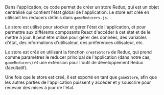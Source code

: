 Dans l'application, ce code permet de créer un store Redux, qui est un objet centralisé qui contient l'état global de l'application. Le store est créé en utilisant 
les reducers définis dans ``gameReducers.js``.

Le store est utilisé pour stocker et gérer l'état de l'application, et pour permettre aux différents 
composants React d'accéder à cet état et de le mettre à jour. Il peut être utilisé pour gérer des données, 
des variables d'état, des informations d'utilisateur, des préférences utilisateur, etc.

Le store est créé en utilisant la fonction ``createStore`` de Redux, qui prend comme paramètres le reducer 
principal de l'application (dans notre cas, ``gameReducers``) et une extension pour l'outil de développement Redux (facultatif).

Une fois que le store est créé, il est exporté en tant que ``gameStore``, afin que les autres parties de 
l'application puissent y accéder et y souscrire pour recevoir des mises à jour de l'état.